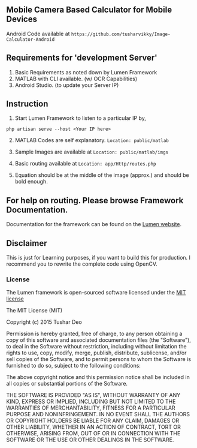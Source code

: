 ## Mobile Camera Based Calculator for Mobile Devices

Android Code available at ``` https://github.com/tusharvikky/Image-Calculator-Android ```

## Requirements for 'development Server'

1. Basic Requirements as noted down by Lumen Framework
2. MATLAB with CLI available. (w/ OCR Capabilities)
3. Android Studio. (to update your Server IP)

## Instruction

1. Start Lumen Framework to listen to a particular IP by,
```
php artisan serve --host <Your IP here>
```

2. MATLAB Codes are self explanatory. ``` Location: public/matlab ```

3. Sample Images are available at ``` Location: public/matlab/imgs ```

4. Basic routing available at ``` Location: app/Http/routes.php ```

5. Equation should be at the middle of the image (approx.) and should be bold enough.


## For help on routing. Please browse Framework Documentation.

Documentation for the framework can be found on the [Lumen website](http://lumen.laravel.com/docs).

## Disclaimer

This is just for Learning purposes, if you want to build this for production. I recommend you to rewrite the complete code using OpenCV.

### License

The Lumen framework is open-sourced software licensed under the [MIT license](http://opensource.org/licenses/MIT)

The MIT License (MIT)

Copyright (c) 2015 Tushar Deo

Permission is hereby granted, free of charge, to any person obtaining a copy
of this software and associated documentation files (the "Software"), to deal
in the Software without restriction, including without limitation the rights
to use, copy, modify, merge, publish, distribute, sublicense, and/or sell
copies of the Software, and to permit persons to whom the Software is
furnished to do so, subject to the following conditions:

The above copyright notice and this permission notice shall be included in all
copies or substantial portions of the Software.

THE SOFTWARE IS PROVIDED "AS IS", WITHOUT WARRANTY OF ANY KIND, EXPRESS OR
IMPLIED, INCLUDING BUT NOT LIMITED TO THE WARRANTIES OF MERCHANTABILITY,
FITNESS FOR A PARTICULAR PURPOSE AND NONINFRINGEMENT. IN NO EVENT SHALL THE
AUTHORS OR COPYRIGHT HOLDERS BE LIABLE FOR ANY CLAIM, DAMAGES OR OTHER
LIABILITY, WHETHER IN AN ACTION OF CONTRACT, TORT OR OTHERWISE, ARISING FROM,
OUT OF OR IN CONNECTION WITH THE SOFTWARE OR THE USE OR OTHER DEALINGS IN THE
SOFTWARE.

